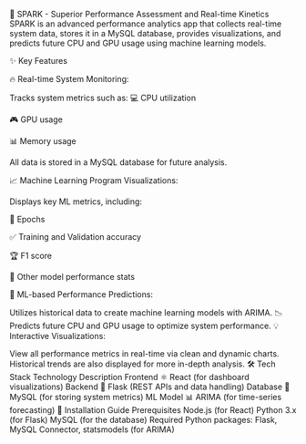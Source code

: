 🚀 SPARK - Superior Performance Assessment and Real-time Kinetics
SPARK is an advanced performance analytics app that collects real-time system data, stores it in a MySQL database, provides visualizations, and predicts future CPU and GPU usage using machine learning models.

✨ Key Features

🔥 Real-time System Monitoring:

Tracks system metrics such as:
💻 CPU utilization

🎮 GPU usage

📊 Memory usage

All data is stored in a MySQL database for future analysis.

📈 Machine Learning Program Visualizations:

Displays key ML metrics, including:

🔄 Epochs

✅ Training and Validation accuracy

🏆 F1 score

🚀 Other model performance stats

🧠 ML-based Performance Predictions:


Utilizes historical data to create machine learning models with ARIMA.
📉 Predicts future CPU and GPU usage to optimize system performance.
💡 Interactive Visualizations:

View all performance metrics in real-time via clean and dynamic charts.
Historical trends are also displayed for more in-depth analysis.
🛠️ Tech Stack
Technology	Description
Frontend	⚛️ React (for dashboard visualizations)
Backend	🐍 Flask (REST APIs and data handling)
Database	🐬 MySQL (for storing system metrics)
ML Model	📊 ARIMA (for time-series forecasting)
🚀 Installation Guide
Prerequisites
Node.js (for React)
Python 3.x (for Flask)
MySQL (for the database)
Required Python packages: Flask, MySQL Connector, statsmodels (for ARIMA)
